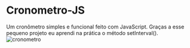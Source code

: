 # Cronometro-JS
Um cronômetro simples e funcional feito com JavaScript. Graças a esse pequeno projeto eu aprendi na prática o método setInterval().<br>
![cronometro](https://user-images.githubusercontent.com/64974151/116835416-c9907b80-ab98-11eb-97d5-36da3922c48c.gif)
